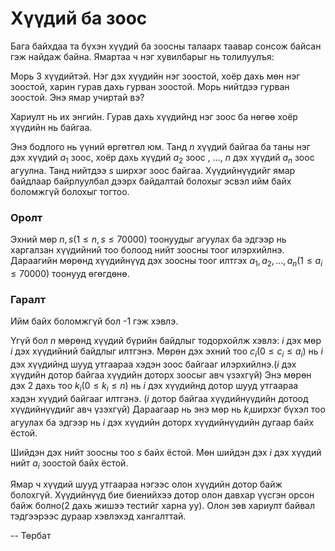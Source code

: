 Хүүдий ба зоос
==============

Бага байхдаа та бүхэн хүүдий ба зоосны талаарх таавар сонсож байсан гэж найдаж байна. Ямартаа ч нэг хувилбарыг нь толилуулъя:

Морь 3 хүүдийтэй. Нэг дэх хүүдийн нэг зоостой, хоёр дахь мөн нэг зоостой, харин гурав дахь гурван зоостой. Морь нийтдээ гурван зоостой. Энэ ямар учиртай вэ?

Хариулт нь их энгийн. Гурав дахь хүүдийнд нэг зоос ба нөгөө хоёр хүүдийн нь байгаа.

Энэ бодлого нь үүний өргөтгөл юм. Танд $n$ хүүдий байгаа ба таны нэг дэх хүүдий  $a_1$ зоос, хоёр дахь хүүдий  $a_2$ зоос , ..., $n$ дэх хүүдий $a_n$ зоос агуулна. Танд нийтдээ $s$ ширхэг зоос байгаа. Хүүдийнүүдийг ямар байдлаар байрлуулбал дээрх байдалтай болохыг  эсвэл ийм байх боломжгүй болохыг тогтоо.

### Оролт
Эхний мөр $n, s (1\le n,s\le70000)$ тоонуудыг агуулах ба эдгээр нь харгалзан хүүдийний тоо болоод нийт зоосны тоог илэрхийлнэ. Дараагийн мөрөнд хүүдийнүүд дэх зоосны тоог илтгэх $a_1,a_2,...,a_n (1\le a_i\le 70000)$ тоонууд өгөгдөнө.

### Гаралт
Ийм байх боломжгүй бол -1 гэж хэвлэ.

Үгүй бол $n$ мөрөнд хүүдий бүрийн байдлыг  тодорхойлж хэвлэ: $i$ дэх мөр $i$ дэх хүүдийний байдлыг илтгэнэ. Мөрөн дэх эхний тоо  $c_i (0\le c_i\le a_i)$ нь $i$ дэх хүүдийнд шууд утгаараа хэдэн зоос байгааг илэрхийлнэ.($i$ дэх хүүдийн дотор байгаа хүүдийн доторх зоосыг авч үзэхгүй) Энэ мөрөн дэх 2 дахь тоо  $k_i (0\le k_i\le n)$ нь $i$ дэх хүүдийнд дотор шууд утгаараа хэдэн хүүдий байгааг илтгэнэ. ($i$ дотор байгаа хүүдийнүүдийн дотоод хүүдийнүүдийг авч үзэхгүй) Дараагаар нь энэ мөр нь  $k_i$ширхэг бүхэл тоо агуулах ба эдгээр нь $i$ дэх хүүдийн доторх хүүдийнүүдийн дугаар байх ёстой.

Шийдэн дэх нийт зоосны тоо $s$ байх ёстой. Мөн шийдэн дэх $i$ дэх хүүдий нийт $a_i$ зоостой байх ёстой.

Ямар ч хүүдий шууд утгаараа нэгээс олон хүүдийн дотор байж болохгүй. Хүүдийнүүд бие биенийхээ дотор олон давхар үүсгэн орсон байж болно(2 дахь жишээ тестийг харна уу). Олон зөв хариулт байвал тэдгээрээс дураар хэвлэхэд хангалттай.

-- Төрбат

